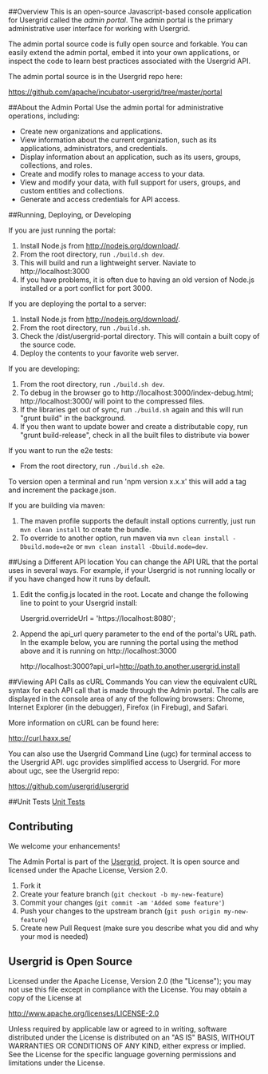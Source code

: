##Overview
This is an open-source Javascript-based console application for Usergrid called the *admin portal*. The admin portal is the primary administrative user interface for working with Usergrid.

The admin portal source code is fully open source and forkable. You can easily extend the admin portal, embed it into your own applications, or inspect the code to learn best practices associated with the Usergrid API.

The admin portal source is in the Usergrid repo here:

<https://github.com/apache/incubator-usergrid/tree/master/portal>

##About the Admin Portal
Use the admin portal for administrative operations, including:

* Create new organizations and applications.
* View information about the current organization, such as its applications, administrators, and credentials.
* Display information about an application, such as its users, groups, collections, and roles.
* Create and modify roles to manage access to your data.
* View and modify your data, with full support for users, groups, and custom entities and collections.
* Generate and access credentials for API access.

##Running, Deploying, or Developing


If you are just running the portal:

1. Install Node.js from http://nodejs.org/download/.
2. From the root directory, run `./build.sh dev`.
3. This will build and run a lightweight server. Naviate to http://localhost:3000
4. If you have problems, it is often due to having an old version of Node.js installed or a port conflict for port 3000.

If you are deploying the portal to a server:

1. Install Node.js from http://nodejs.org/download/.
2. From the root directory, run `./build.sh`.
3. Check the /dist/usergrid-portal directory.  This will contain a built copy of the source code.
4. Deploy the contents to your favorite web server.

If you are developing:

1. From the root directory, run `./build.sh dev`.
2. To debug in the browser go to http://localhost:3000/index-debug.html; http://localhost:3000/ will point to the compressed files.
3. If the libraries get out of sync, run `./build.sh` again and this will run "grunt build" in the background.
4. If you then want to update bower and create a distributable copy, run "grunt build-release", check in all the built files to distribute via bower

If you want to run the e2e tests:

- From the root directory, run `./build.sh e2e`.

To version open a terminal and run 'npm version x.x.x' this will add a tag and increment the package.json.

If you are building via maven:

1. The maven profile supports the default install options currently, just run `mvn clean install` to create the bundle.
2. To override to another option, run maven via `mvn clean install -Dbuild.mode=e2e` or `mvn clean install -Dbuild.mode=dev`.

##Using a Different API location
You can change the API URL that the portal uses in several ways.  For example, if your Usergrid is not running locally or if you have changed how it runs by default.

1. Edit the config.js located in the root.  Locate and change the following line to point to your Usergrid install:

	Usergrid.overrideUrl = 'https://localhost:8080';
	
2. Append the api_url query parameter to the end of the portal's URL path.  In the example below, you are running the portal using the method above and it is running on http://localhost:3000

	http://localhost:3000?api_url=http://path.to.another.usergrid.install


##Viewing API Calls as cURL Commands
You can view the equivalent cURL syntax for each API call that is made through the Admin portal. The calls are displayed in the console area of any of the following browsers: Chrome, Internet Explorer (in the debugger), Firefox (in Firebug), and Safari.

More information on cURL can be found here:

<http://curl.haxx.se/>

You can also use the Usergrid Command Line (ugc) for terminal access to the Usergrid API. ugc provides simplified access to Usergrid. For more about ugc, see the Usergrid repo:

<https://github.com/usergrid/usergrid>

##Unit Tests
[Unit Tests](UnitTests.md)

## Contributing
We welcome your enhancements!

The Admin Portal is part of the [Usergrid](http://usergrid.incubator.apache.org/), project. It is open source and licensed under the Apache License, Version 2.0.

1. Fork it
2. Create your feature branch (`git checkout -b my-new-feature`)
3. Commit your changes (`git commit -am 'Added some feature'`)
4. Push your changes to the upstream branch (`git push origin my-new-feature`)
5. Create new Pull Request (make sure you describe what you did and why your mod is needed)

## Usergrid is Open Source
Licensed under the Apache License, Version 2.0 (the "License");
you may not use this file except in compliance with the License.
You may obtain a copy of the License at

<http://www.apache.org/licenses/LICENSE-2.0>

Unless required by applicable law or agreed to in writing, software
distributed under the License is distributed on an "AS IS" BASIS,
WITHOUT WARRANTIES OR CONDITIONS OF ANY KIND, either express or implied.
See the License for the specific language governing permissions and
limitations under the License.
